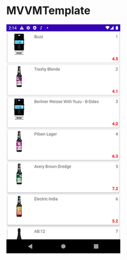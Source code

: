 # MVVMTemplate

![Screenshot](https://raw.githubusercontent.com/Drjacky/MVVMTemplate/master/list.png)